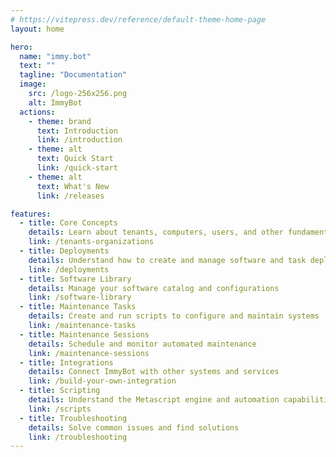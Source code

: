 ```yaml
---
# https://vitepress.dev/reference/default-theme-home-page
layout: home

hero:
  name: "immy.bot"
  text: ""
  tagline: "Documentation"
  image:
    src: /logo-256x256.png
    alt: ImmyBot
  actions:
    - theme: brand
      text: Introduction
      link: /introduction
    - theme: alt
      text: Quick Start
      link: /quick-start
    - theme: alt
      text: What's New
      link: /releases

features:
  - title: Core Concepts
    details: Learn about tenants, computers, users, and other fundamental concepts
    link: /tenants-organizations
  - title: Deployments
    details: Understand how to create and manage software and task deployments
    link: /deployments
  - title: Software Library
    details: Manage your software catalog and configurations
    link: /software-library
  - title: Maintenance Tasks
    details: Create and run scripts to configure and maintain systems
    link: /maintenance-tasks
  - title: Maintenance Sessions
    details: Schedule and monitor automated maintenance
    link: /maintenance-sessions
  - title: Integrations
    details: Connect ImmyBot with other systems and services
    link: /build-your-own-integration
  - title: Scripting
    details: Understand the Metascript engine and automation capabilities
    link: /scripts
  - title: Troubleshooting
    details: Solve common issues and find solutions
    link: /troubleshooting
---
```

